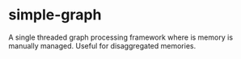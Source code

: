# simple-graph
A single threaded graph processing framework where is memory is manually managed. Useful for disaggregated memories.
